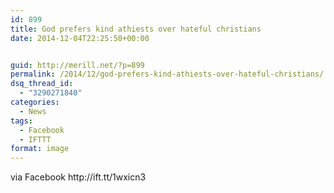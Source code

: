 ```yaml
---
id: 899
title: God prefers kind athiests over hateful christians
date: 2014-12-04T22:25:50+00:00


guid: http://merill.net/?p=899
permalink: /2014/12/god-prefers-kind-athiests-over-hateful-christians/
dsq_thread_id:
  - "3290271840"
categories:
  - News
tags:
  - Facebook
  - IFTTT
format: image
---
```

<div><img style="max-width: 600px;" src="https://scontent-b.xx.fbcdn.net/hphotos-xpa1/v/t1.0-9/10527279_10152441319621402_174433843857375214_n.jpg?oh=4fe141367e877b725e9553a91cf8e4e6&amp;oe=550F9A5C" alt="" />
<div>via Facebook http://ift.tt/1wxicn3</div>
</div>